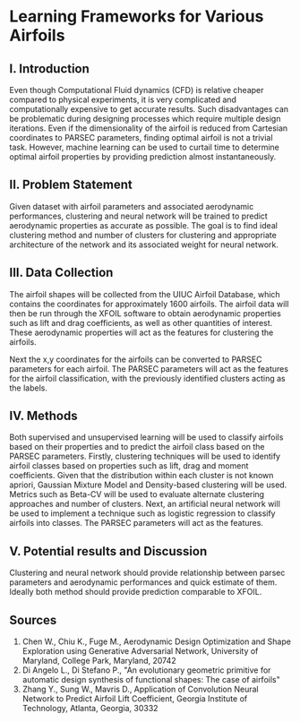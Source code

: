 # Learning Frameworks for Various Airfoils

## I. Introduction
Even though Computational Fluid dynamics (CFD) is relative cheaper compared to physical experiments, it is very complicated and computationally expensive to get accurate results. Such disadvantages can be problematic during designing processes which require multiple design iterations. Even if the dimensionality of the airfoil is reduced from Cartesian coordinates to PARSEC parameters, finding optimal airfoil is not a trivial task. However, machine learning can be used to curtail time to determine optimal airfoil properties by providing prediction almost instantaneously.


## II. Problem Statement 
Given dataset with airfoil parameters and associated aerodynamic performances, clustering and neural network will be trained to predict aerodynamic properties as accurate as possible. The goal is to find ideal clustering method and number of clusters for clustering and appropriate architecture of the network and its associated weight for neural network. 


## III. Data Collection
The airfoil shapes will be collected from the UIUC Airfoil Database, which contains the coordinates for approximately 1600 airfoils. The airfoil data will then be run through the XFOIL software to obtain aerodynamic properties such as lift and drag coefficients, as well as other quantities of interest. These aerodynamic properties will act as the features for clustering the airfoils.

Next the x,y coordinates for the airfoils can be converted to PARSEC parameters for each airfoil. The PARSEC parameters will act as the features for the airfoil classification, with the previously identified clusters acting as the labels. 

## IV. Methods
Both supervised and unsupervised learning will be used to classify airfoils based on their properties and to predict the airfoil class based on the PARSEC parameters. Firstly, clustering techniques will be used to identify airfoil classes based on properties such as lift, drag and moment coefficients. Given that the distribution within each cluster is not known apriori, Gaussian Mixture Model and Density-based clustering will be used. Metrics such as Beta-CV will be used to evaluate alternate clustering approaches and number of clusters. Next, an artificial neural network will be used to implement a technique such as logistic regression to classify airfoils into classes. The PARSEC parameters will act as the features.

## V. Potential results and Discussion
Clustering and neural network should provide relationship between parsec parameters and aerodynamic performances and quick estimate of them. Ideally both method should provide prediction comparable to XFOIL.

## Sources
1. Chen W., Chiu K., Fuge M., Aerodynamic Design Optimization and Shape Exploration using Generative Adversarial Network, University of Maryland, College Park, Maryland, 20742
2. Di Angelo L., Di Stefano P., "An evolutionary geometric primitive for automatic design synthesis of functional shapes: The case of airfoils"
3. Zhang Y., Sung W., Mavris D., Application of Convolution Neural Network to Predict Airfoil Lift Coefficient, Georgia Institute of Technology, Atlanta, Georgia, 30332





